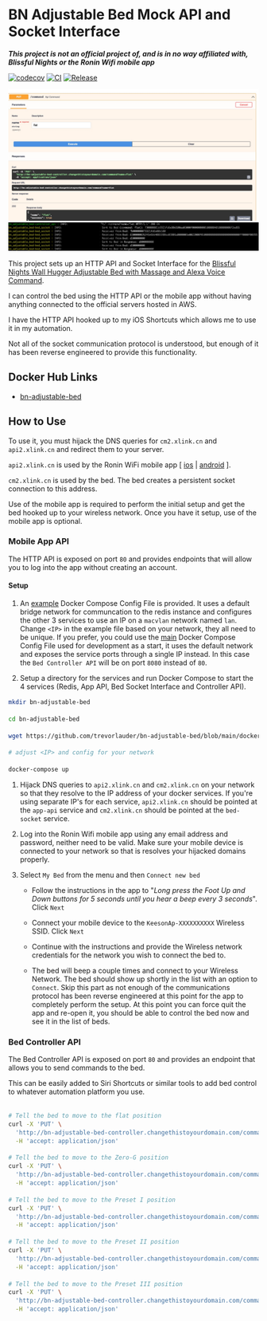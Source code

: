 # BN Adjustable Bed Mock API and Socket Interface

_**This project is not an official project of, and is in no way affiliated with, Blissful Nights or the Ronin Wifi mobile app**_

[![codecov](https://codecov.io/gh/trevorlauder/bn-adjustable-bed/branch/main/graph/badge.svg?token=DHZC7X92PP)](https://codecov.io/gh/trevorlauder/bn-adjustable-bed)
[![CI](https://github.com/trevorlauder/bn-adjustable-bed/actions/workflows/ci.yml/badge.svg)](https://github.com/trevorlauder/bn-adjustable-bed/actions/workflows/ci.yml)
[![Release](https://github.com/trevorlauder/bn-adjustable-bed/actions/workflows/release.yml/badge.svg)](https://github.com/trevorlauder/bn-adjustable-bed/actions/workflows/release.yml)

<img alt="image" src="screenshots/controller-api.jpg">
<img alt="image" src="screenshots/bed-socket.jpg">


This project sets up an HTTP API and Socket Interface for the [Blissful Nights Wall Hugger Adjustable Bed with Massage and Alexa Voice Command](https://www.blissfulnights.com/collections/adjustable-bed-bases/products/wall-glide-adjustable-bed-with-massage-and-voice-command).

I can control the bed using the HTTP API or the mobile app without having anything connected to the official servers hosted in AWS.

I have the HTTP API hooked up to my iOS Shortcuts which allows me to use it in my automation.

Not all of the socket communication protocol is understood, but enough of it has been reverse engineered to provide this functionality.

## Docker Hub Links

* [bn-adjustable-bed](https://hub.docker.com/r/trevorlauder/bn-adjustable-bed)

## How to Use

To use it, you must hijack the DNS queries for `cm2.xlink.cn` and `api2.xlink.cn` and redirect them to your server.

`api2.xlink.cn` is used by the Ronin WiFi mobile app [ [ios](https://apps.apple.com/us/app/ronin-wifi/id1392877882) | [android](https://play.google.com/store/apps/details?id=com.keeson.rondurewifi) ].

`cm2.xlink.cn` is used by the bed.  The bed creates a persistent socket connection to this address.

Use of the mobile app is required to perform the initial setup and get the bed hooked up to your wireless network.  Once you have it setup, use of the mobile app is optional.

### Mobile App API

The HTTP API is exposed on port `80` and provides endpoints that will allow you to log into the app without creating an account.

#### Setup

1. An [example](https://github.com/trevorlauder/bn-adjustable-bed/blob/main/docker-compose.yml.example) Docker Compose Config File is provided.  It uses a default bridge network for communcation to the redis instance and configures the other 3 services to use an IP on a `macvlan` network named `lan`.  Change `<IP>` in the example file based on your network, they all need to be unique.  If you prefer, you could use the [main](https://github.com/trevorlauder/bn-adjustable-bed/blob/main/docker-compose.yml) Docker Compose Config File used for development as a start, it uses the default network and exposes the service ports through a single IP instead.  In this case the `Bed Controller API` will be on port `8080` instead of `80`.

1. Setup a directory for the services and run Docker Compose to start the 4 services (Redis, App API, Bed Socket Interface and Controller API).

```bash
mkdir bn-adjustable-bed

cd bn-adjustable-bed

wget https://github.com/trevorlauder/bn-adjustable-bed/blob/main/docker-compose.yml.example -O docker-compose.yml

# adjust <IP> and config for your network

docker-compose up
```

1. Hijack DNS queries to `api2.xlink.cn` and `cm2.xlink.cn` on your network so that they resolve to the IP address of your docker services.  If you're using separate IP's for each service, `api2.xlink.cn` should be pointed at the `app-api` service and `cm2.xlink.cn` should be pointed at the `bed-socket` service.

1. Log into the Ronin Wifi mobile app using any email address and password, neither need to be valid.  Make sure your mobile device is connected to your network so that is resolves your hijacked domains properly.

1. Select `My Bed` from the menu and then `Connect new bed`

    * Follow the instructions in the app to "_Long press the Foot Up and Down buttons for 5 seconds until you hear a beep every 3 seconds_".  Click `Next`

    * Connect your mobile device to the `KeesonAp-XXXXXXXXXX` Wireless SSID.  Click `Next`

    * Continue with the instructions and provide the Wireless network credentials for the network you wish to connect the bed to.

    * The bed will beep a couple times and connect to your Wireless Network.  The bed should show up shortly in the list with an option to `Connect`.  Skip this part as not enough of the communications protocol has been reverse engineered at this point for the app to completely perform the setup.  At this point you can force quit the app and re-open it, you should be able to control the bed now and see it in the list of beds.

### Bed Controller API

The Bed Controller API is exposed on port `80` and provides an endpoint that allows you to send commands to the bed.

This can be easily added to Siri Shortcuts or similar tools to add bed control to whatever automation platform you use.

```bash

# Tell the bed to move to the flat position
curl -X 'PUT' \
  'http://bn-adjustable-bed-controller.changethistoyourdomain.com/command?name=flat' \
  -H 'accept: application/json'

# Tell the bed to move to the Zero-G position
curl -X 'PUT' \
  'http://bn-adjustable-bed-controller.changethistoyourdomain.com/command?name=zero_g' \
  -H 'accept: application/json'

# Tell the bed to move to the Preset I position
curl -X 'PUT' \
  'http://bn-adjustable-bed-controller.changethistoyourdomain.com/command?name=preset_one' \
  -H 'accept: application/json'

# Tell the bed to move to the Preset II position
curl -X 'PUT' \
  'http://bn-adjustable-bed-controller.changethistoyourdomain.com/command?name=preset_two' \
  -H 'accept: application/json'

# Tell the bed to move to the Preset III position
curl -X 'PUT' \
  'http://bn-adjustable-bed-controller.changethistoyourdomain.com/command?name=preset_three' \
  -H 'accept: application/json'
```
